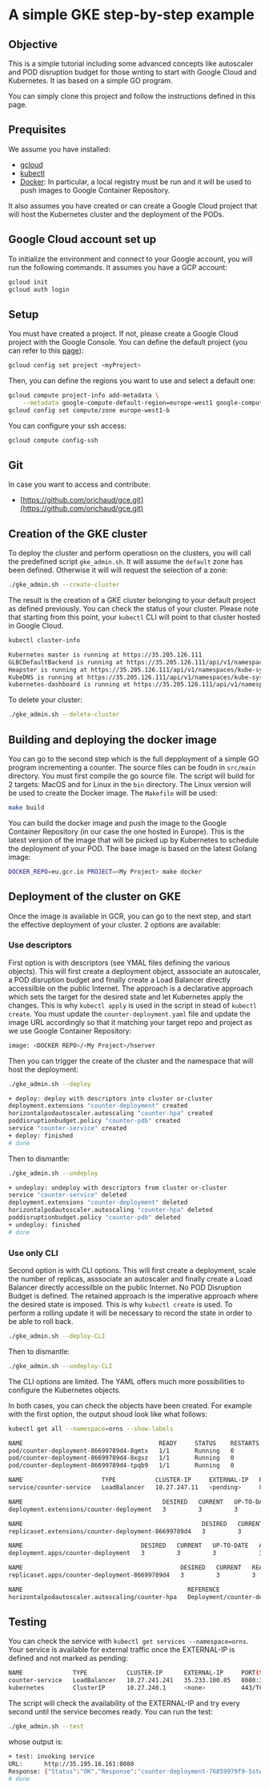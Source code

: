 # A simple GKE step-by-step example

## Objective

This is a simple tutorial including some advanced concepts like autoscaler and POD disruption budget for those wnting to start with Google Cloud and Kubernetes. It ias based on a simple GO program. 

You can simply clone this project and follow the instructions defined in this page.

## Prequisites

We assume you have installed:
* [gcloud]( https://cloud.google.com/sdk/)
* [kubectl]( https://kubernetes.io/docs/tasks/tools/install-kubectl/)
* [Docker](https://docs.docker.com/install/): In particular, a local registry must be run and it will be used to push images to Google Container Repository.

It also assumes you have created or can create a Google Cloud project that will host the Kubernetes cluster and the deployment of the PODs.

## Google Cloud account set up

To initialize the environment and connect to your Google account, you will run the following commands. It assumes you have a GCP account:

``` sh
gcloud init
gcloud auth login
```

## Setup

You must have created a project. If not, please create a Google Cloud project with the Google Console. You can define the default project (you can refer to this [page](https://cloud.google.com/kubernetes-engine/docs/quickstart)):

``` sh 
gcloud config set project <myProject>
```

Then, you can define the regions you want to use and select a default one:

```sh
gcloud compute project-info add-metadata \
    --metadata google-compute-default-region=europe-west1 google-compute-default-zone=europe-west1-b
gcloud config set compute/zone europe-west1-b
```

You can configure your ssh access:

``` sh
gcloud compute config-ssh
```

## Git

In case you want to access and contribute:
* [https://github.com/orichaud/gce.git](https://github.com/orichaud/gce.git)


## Creation of the GKE cluster

To deploy the cluster and perform operatiosn on the clusters, you will call the predefined script `gke_admin.sh`. It will assume the `default` zone has been defined. Otherwise it will will request the selection of a zone:

``` sh
./gke_admin.sh --create-cluster
```

The result is the creation of a GKE cluster belonging to your default project as defined previously. You can check the status of your cluster. Please note that starting from this point, your `kubectl` CLI will point to that cluster hosted in Google Cloud. 

``` sh
kubectl cluster-info

Kubernetes master is running at https://35.205.126.111
GLBCDefaultBackend is running at https://35.205.126.111/api/v1/namespaces/kube-system/services/default-http-backend:http/proxy
Heapster is running at https://35.205.126.111/api/v1/namespaces/kube-system/services/heapster/proxy
KubeDNS is running at https://35.205.126.111/api/v1/namespaces/kube-system/services/kube-dns:dns/proxy
kubernetes-dashboard is running at https://35.205.126.111/api/v1/namespaces/kube-system/services/https:kubernetes-dashboard:/proxy

```

To delete your cluster:

``` sh
./gke_admin.sh --delete-cluster
```

## Building and deploying the docker image

You can go to the second step which is the full depployment of a simple GO program incrementing a counter. The source files can be foudn in `src/main` directory.
You must first compile the go source file. The script will build for 2 targets: MacOS and for Linux in the `bin` directory. The Linux version will be used to create the Docker image. The `Makefile` will be used:

``` sh
make build
```

You can build the docker image and push the image to the Google Container Repository (in our case the one hosted in Europe). This is the latest version of the image that will be picked up by Kubernetes to schedule the deployment of your POD. The base image is based on the latest Golang image:

``` sh
DOCKER_REPO=eu.gcr.io PROJECT=<My Project> make docker
```

## Deployment of the cluster on GKE

Once the image is available in GCR, you can go to the next step, and start the effective deployment of your cluster. 2 options are available:

### Use descriptors

First option is with descriptors (see YMAL files defining the various objects). This will first create a deployment object, asssociate an autoscaler, a POD disruption budget and finally create a Load Balancer directly accessilble on the public Internet.
The approach is a declarative approach which sets the target for the desired state and let Kubernetes apply the changes. This is why `kubectl apply` is used in the script in stead of `kubectl create`.
You must update the `counter-deployment.yaml` file and update the image URL accordingly so that it matching your target repo and project as we use Google Container Repository:

``` sh
image: <DOCKER REPO>/<My Project>/hserver
```

Then you can trigger the create of the cluster and the namespace that will host the deployment:

``` sh
./gke_admin.sh --deploy

+ deploy: deploy with descriptors into cluster or-cluster
deployment.extensions "counter-deployment" created
horizontalpodautoscaler.autoscaling "counter-hpa" created
poddisruptionbudget.policy "counter-pdb" created
service "counter-service" created
+ deploy: finished
# done
```

Then to dismantle:

``` sh
./gke_admin.sh --undeploy

+ undeploy: undeploy with descriptors from cluster or-cluster
service "counter-service" deleted
deployment.extensions "counter-deployment" deleted
horizontalpodautoscaler.autoscaling "counter-hpa" deleted
poddisruptionbudget.policy "counter-pdb" deleted
+ undeploy: finished
# done
```

### Use only CLI

Second option is with CLI options. This will first create a deployment, scale the number of replicas, asssociate an autoscaler and finally create a Load Balancer directly accessilble on the public Internet. No POD Disruption Budget is defined.
The retained approach is the imperative approach where the desired state is imposed. This is why `kubectl create` is used. To perform a rolling update it will be necessary to record the state in order to be able to roll back.

 ``` sh
./gke_admin.sh --deploy-CLI
```

Then to dismantle:

``` sh
./gke_admin.sh --undeploy-CLI
```

The CLI options are limited. The YAML offers much more possibilities to configure the Kubernetes objects.

In both cases, you can check the objects have been created. For example with the first option, the output shoud look like what follows:

``` sh
kubectl get all --namespace=orns --show-labels

NAME                                      READY     STATUS    RESTARTS   AGE       LABELS
pod/counter-deployment-86699789d4-8qmtx   1/1       Running   0          38s       app=counter,pod-template-hash=4225534580,version=v2
pod/counter-deployment-86699789d4-8xgsz   1/1       Running   0          38s       app=counter,pod-template-hash=4225534580,version=v2
pod/counter-deployment-86699789d4-tpqb9   1/1       Running   0          38s       app=counter,pod-template-hash=4225534580,version=v2

NAME                      TYPE           CLUSTER-IP     EXTERNAL-IP   PORT(S)          AGE       LABELS
service/counter-service   LoadBalancer   10.27.247.11   <pending>     8080:32030/TCP   36s       <none>

NAME                                       DESIRED   CURRENT   UP-TO-DATE   AVAILABLE   AGE       LABELS
deployment.extensions/counter-deployment   3         3         3            3           38s       app=counter,version=v2

NAME                                                  DESIRED   CURRENT   READY     AGE       LABELS
replicaset.extensions/counter-deployment-86699789d4   3         3         3         38s       app=counter,pod-template-hash=4225534580,version=v2

NAME                                 DESIRED   CURRENT   UP-TO-DATE   AVAILABLE   AGE       LABELS
deployment.apps/counter-deployment   3         3         3            3           38s       app=counter,version=v2

NAME                                            DESIRED   CURRENT   READY     AGE       LABELS
replicaset.apps/counter-deployment-86699789d4   3         3         3         38s       app=counter,pod-template-hash=4225534580,version=v2

NAME                                              REFERENCE                       TARGETS         MINPODS   MAXPODS   REPLICAS   AGE       LABELS
horizontalpodautoscaler.autoscaling/counter-hpa   Deployment/counter-deployment   <unknown>/10%   3         10        0          37s       <none>
```

## Testing

You can check the service with `kubectl get services --namespace=orns`. Your service is available for external traffic once the EXTERNAL-IP is defined and not marked as pending:

``` sh
NAME              TYPE           CLUSTER-IP      EXTERNAL-IP     PORT(S)          AGE
counter-service   LoadBalancer   10.27.241.241   35.233.100.85   8080:30000/TCP   1m
kubernetes        ClusterIP      10.27.240.1     <none>          443/TCP          8h
```

The script will check the availability of the EXTERNAL-IP and try every second until the service becomes ready.
You can run the test:

``` sh
./gke_admin.sh --test
```

whose output is:

``` sh
+ test: invoking service
URL:      http://35.195.16.161:8080
Response: {"Status":"OK","Response":"counter-deployment-76859979f9-5stw8 - counter=1"}
# done
```